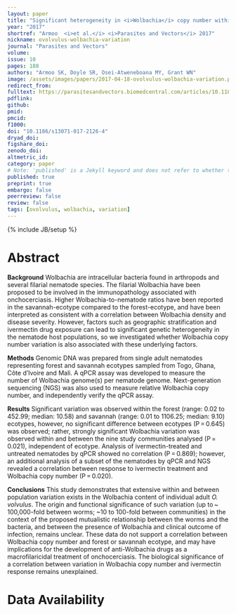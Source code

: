 ```yaml
---
layout: paper
title: "Significant heterogeneity in <i>Wolbachia</i> copy number within and between populations of <i>Onchocerca volvulus</i>"
year: "2017"
shortref: "Armoo  <i>et al.</i> <i>Parasites and Vectors</i> 2017"
nickname: ovolvulus-wolbachia-variation
journal: "Parasites and Vectors"
volume: 
issue: 10
pages: 188
authors: "Armoo SK, Doyle SR, Osei-Atweneboana MY, Grant WN"
image: /assets/images/papers/2017-04-18-ovolvulus-wolbachia-variation.png
redirect_from: 
fulltext: https://parasitesandvectors.biomedcentral.com/articles/10.1186/s13071-017-2126-4
pdflink: 
github: 
pmid: 
pmcid: 
f1000: 
doi: "10.1186/s13071-017-2126-4"
dryad_doi:
figshare_doi: 
zenodo_doi: 
altmetric_id: 
category: paper
# Note: 'published' is a Jekyll keyword and does not refer to whether the paper is published, but rather to whether this Markdown should be part of the rendered site.
published: true
preprint: true
embargo: false	
peerreview: false
review: false
tags: [ovolvulus, wolbachia, variation]
---
```

{% include JB/setup %}

# Abstract 

**Background**
Wolbachia are intracellular bacteria found in arthropods and several filarial nematode species. The filarial Wolbachia have been proposed to be involved in the immunopathology associated with onchocerciasis. Higher Wolbachia-to-nematode ratios have been reported in the savannah-ecotype compared to the forest-ecotype, and have been interpreted as consistent with a correlation between Wolbachia density and disease severity. However, factors such as geographic stratification and ivermectin drug exposure can lead to significant genetic heterogeneity in the nematode host populations, so we investigated whether Wolbachia copy number variation is also associated with these underlying factors.

**Methods**
Genomic DNA was prepared from single adult nematodes representing forest and savannah ecotypes sampled from Togo, Ghana, Côte d’Ivoire and Mali. A qPCR assay was developed to measure the number of Wolbachia genome(s) per nematode genome. Next-generation sequencing (NGS) was also used to measure relative Wolbachia copy number, and independently verify the qPCR assay.

**Results**
Significant variation was observed within the forest (range: 0.02 to 452.99; median: 10.58) and savannah (range: 0.01 to 1106.25; median: 9.10) ecotypes, however, no significant difference between ecotypes (P = 0.645) was observed; rather, strongly significant Wolbachia variation was observed within and between the nine study communities analysed (P = 0.021), independent of ecotype. Analysis of ivermectin-treated and untreated nematodes by qPCR showed no correlation (P = 0.869); however, an additional analysis of a subset of the nematodes by qPCR and NGS revealed a correlation between response to ivermectin treatment and Wolbachia copy number (P = 0.020).

**Conclusions**
This study demonstrates that extensive within and between population variation exists in the Wolbachia content of individual adult *O. volvulus*. The origin and functional significance of such variation (up to ~ 100,000-fold between worms; ~10 to 100-fold between communities) in the context of the proposed mutualistic relationship between the worms and the bacteria, and between the presence of Wolbachia and clinical outcome of infection, remains unclear. These data do not support a correlation between Wolbachia copy number and forest or savannah ecotype, and may have implications for the development of anti-Wolbachia drugs as a macrofilaricidal treatment of onchocerciasis. The biological significance of a correlation between variation in Wolbachia copy number and ivermectin response remains unexplained.

# Data Availability




